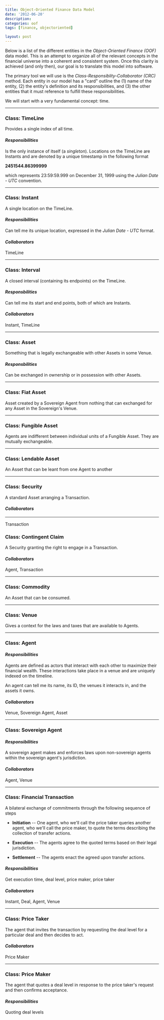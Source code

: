 ```yaml
---
title: Object-Oriented Finance Data Model
date: '2012-06-20'
description:
categories: oof
tags: [finance, objectoriented]

layout: post
---
```


Below is a list of the different entities in the *Object-Oriented Finance (OOF)* data model. This is an attempt to organize all of the relevant concepts in the financial universe into a coherent and consistent system. Once this clarity is achieved (and only then), our goal is to translate this model into software.

The primary tool we will use is the *Class-Responsiblity-Collaborator (CRC)* method. Each entity in our model has a "card" outline the (1) name of the entity, (2) the entity's definition and its responsibilities, and (3) the other entities that it must reference to fulfill these responsibilities.

We will start with a very fundamental concept: time.

-------------------------------------------------------------------------------

### Class: TimeLine

Provides a single index of all time. 

#### *Responsibilities*

Is the only instance of itself (a *singleton*). Locations on the TimeLine are Instants and are denoted by a unique timestamp in the following format

**2451544.86399999**

which represents 23:59:59.999 on December 31, 1999 using the *Julian Date - UTC* convention.

-------------------------------------------------------------------------------

### Class: Instant

A single location on the TimeLine. 

#### *Responsibilities*

Can tell me its unique location, expressed in the *Julian Date - UTC* format. 

#### *Collaborators*

TimeLine

-------------------------------------------------------------------------------

### Class: Interval

A closed interval (containing its endpoints) on the TimeLine.

#### *Responsbilities*

Can tell me its start and end points, both of which are Instants. 

#### *Collaborators*

Instant, TimeLine

-------------------------------------------------------------------------------

### Class: Asset 

Something that is legally exchangeable with other Assets in some Venue.

#### *Responsbilities*

Can be exchanged in ownership or in possession with other Assets.

-------------------------------------------------------------------------------

### Class: Fiat Asset

Asset created by a Sovereign Agent from nothing that can exchanged for any Asset in the Sovereign's Venue.

-------------------------------------------------------------------------------

### Class: Fungible Asset

Agents are indifferent between individual units of a Fungible Asset. They are mutually exchangeable.

-------------------------------------------------------------------------------

### Class: Lendable Asset

An Asset that can be leant from one Agent to another

-------------------------------------------------------------------------------

### Class: Security

A standard Asset arranging a Transaction.

#### *Collaborators*

-------------------------------------------------------------------------------

Transaction

### Class: Contingent Claim

A Security granting the right to engage in a Transaction.

#### *Collaborators*

Agent, Transaction

-------------------------------------------------------------------------------

### Class: Commodity

An Asset that can be consumed. 


-------------------------------------------------------------------------------

### Class: Venue

Gives a context for the laws and taxes that are available to Agents.

-------------------------------------------------------------------------------

### Class: Agent

#### *Responsibilities*

Agents are defined as actors that interact with each other to maximize their financial wealth. These interactions take place in a venue and are uniquely indexed on the timeline.

An agent can tell me its name, its ID, the venues it interacts in, and the assets it owns.

#### *Collaborators*

Venue, Sovereign Agent, Asset

-------------------------------------------------------------------------------

### Class: Sovereign Agent

#### *Responsibilities*

A sovereign agent makes and enforces laws upon non-sovereign agents within the sovereign agent's jurisdiction.

#### *Collaborators*

Agent, Venue

-------------------------------------------------------------------------------

### Class: Financial Transaction

A bilateral exchange of commitments through the following
sequence of steps

 * **Initiation** -- One agent, who we'll call the price taker queries another agent, who we'll call the price maker, to quote the terms describing the collection of transfer actions.

 * **Execution** -- The agents agree to the quoted terms based on their legal jurisdiction.

 * **Settlement** -- The agents enact the agreed upon transfer actions.

#### *Responsibilities*

Get execution time, deal level, price maker, price taker

#### *Collaborators*

Instant, Deal, Agent, Venue

-------------------------------------------------------------------------------

### Class: Price Taker

The agent that invites the transaction by requesting the deal level for a particular deal and then decides to act.

#### *Collaborators*

Price Maker

-------------------------------------------------------------------------------

### Class: Price Maker

The agent that quotes a deal level in response to the price taker's request and then confirms acceptance.

#### *Responsibilities*

Quoting deal levels
